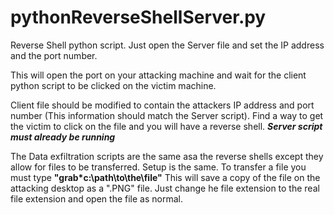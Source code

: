 # pythonReverseShellServer.py

Reverse Shell python script. Just open the Server file and set the IP address and the port number.

This will open the port on your attacking machine and wait for the client python script to be clicked on the victim machine.

Client file should be modified to contain the attackers IP address and port number (This information should match the Server script).  Find a way to get the victim to click on the file and you will have a reverse shell.  ***Server script must already be running***

The Data exfiltration scripts are the same asa the reverse shells except they allow for files to be transferred.  Setup is the same.  To transfer a file you must type **"grab*c:\path\to\the\file"** This will save a copy of the file on the attacking desktop as a ".PNG" file.  Just change he file extension to the real file extension and open the file as normal.

